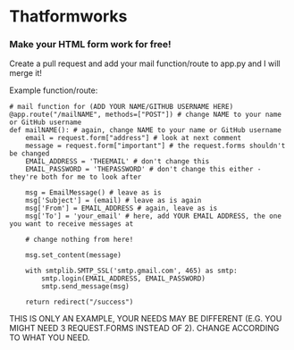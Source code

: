 # Thatformworks
### Make your HTML form work for free!

Create a pull request and add your mail function/route to app.py and I will merge it!

Example function/route:
```
# mail function for (ADD YOUR NAME/GITHUB USERNAME HERE)
@app.route("/mailNAME", methods=["POST"]) # change NAME to your name or GitHub username
def mailNAME(): # again, change NAME to your name or GitHub username
    email = request.form["address"] # look at next comment
    message = request.form["important"] # the request.forms shouldn't be changed
    EMAIL_ADDRESS = 'THEEMAIL' # don't change this
    EMAIL_PASSWORD = 'THEPASSWORD' # don't change this either - they're both for me to look after
    
    msg = EmailMessage() # leave as is
    msg['Subject'] = (email) # leave as is again
    msg['From'] = EMAIL_ADDRESS # again, leave as is
    msg['To'] = 'your_email' # here, add YOUR EMAIL ADDRESS, the one you want to receive messages at
    
    # change nothing from here!

    msg.set_content(message)

    with smtplib.SMTP_SSL('smtp.gmail.com', 465) as smtp:
        smtp.login(EMAIL_ADDRESS, EMAIL_PASSWORD)
        smtp.send_message(msg)

    return redirect("/success")
```
THIS IS ONLY AN EXAMPLE, YOUR NEEDS MAY BE DIFFERENT (E.G. YOU MIGHT NEED 3 REQUEST.FORMS INSTEAD OF 2). CHANGE ACCORDING TO WHAT YOU NEED.
